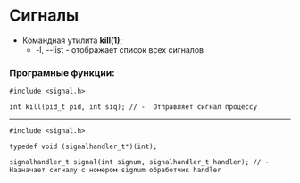 # Сигналы

+ Командная утилита **kill(1)**;
    + -l, --list - отображает список всех сигналов


### Програмные функции:
    #include <signal.h>
     
    int kill(pid_t pid, int siq); // -  Отправляет сигнал процессу
---
    #include <signal.h>

    typedef void (signalhandler_t*)(int);

    signalhandler_t signal(int signum, signalhandler_t handler); // - Назначает сигналу с номером signum обработчик handler
